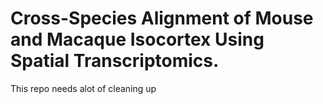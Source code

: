 # Cross-Species Alignment of Mouse and Macaque Isocortex Using Spatial Transcriptomics.

This repo needs alot of cleaning up 
